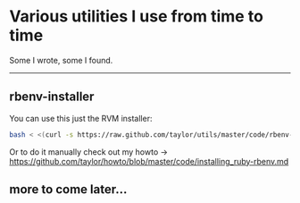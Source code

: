 # Various utilities I use from time to time

Some I wrote, some I found.

- - - -

## rbenv-installer

You can use this just the RVM installer:


```bash
bash < <(curl -s https://raw.github.com/taylor/utils/master/code/rbenv-installer )
```
Or to do it manually check out my howto -> https://github.com/taylor/howto/blob/master/code/installing_ruby-rbenv.md

## more to come later...
